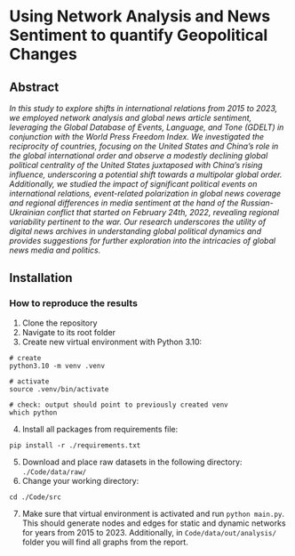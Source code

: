 # Using Network Analysis and News Sentiment to quantify Geopolitical Changes

## Abstract
*In this study to explore shifts in international relations from 2015 to 2023, we employed network analysis and global news article sentiment, leveraging the Global Database of Events, Language, and Tone (GDELT) in conjunction with the World Press Freedom Index. We investigated the reciprocity of countries, focusing on the United States and China’s role in the global international order and observe a modestly declining global political centrality of the United States juxtaposed with China’s rising influence, underscoring a potential shift towards a multipolar global order. Additionally, we studied the impact of significant political events on international relations, event-related polarization in global news coverage and regional differences in media sentiment at the hand of the Russian-Ukrainian conflict that started on February 24th, 2022, revealing regional variability pertinent to the war. Our research underscores the utility of digital news archives in understanding global political dynamics and provides suggestions for further exploration into the intricacies of global news media and politics.*

## Installation
### How to reproduce the results

1. Clone the repository
2. Navigate to its root folder
3. Create new virtual environment with Python 3.10:
```
# create
python3.10 -m venv .venv

# activate
source .venv/bin/activate

# check: output should point to previously created venv
which python
```
4. Install all packages from requirements file:
```
pip install -r ./requirements.txt 
```
5. Download and place raw datasets in the following directory: `./Code/data/raw/`
6. Change your working directory:
```
cd ./Code/src
```
7. Make sure that virtual environment is activated and run `python main.py`. This should generate nodes and edges for static and dynamic networks for years from 2015 to 2023. Additionally, in `Code/data/out/analysis/` folder you will find all graphs from the report.
